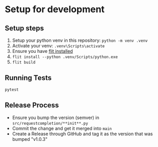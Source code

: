 # Setup for development

## Setup steps

1. Setup your python venv in this repository: `python -m venv .venv`
1. Activate your venv: `.venv\Scripts\activate`
1. Ensure you have [flit installed](https://flit.pypa.io/en/stable/)
1. `flit install --python .venv/Scripts/python.exe`
1. `flit build`

## Running Tests

`pytest`

## Release Process

- Ensure you bump the version (semver) in `src/requestcompletion/**init**.py`
- Commit the change and get it merged into `main`
- Create a Release through GitHub and tag it as the version that was bumped "v1.0.3"
